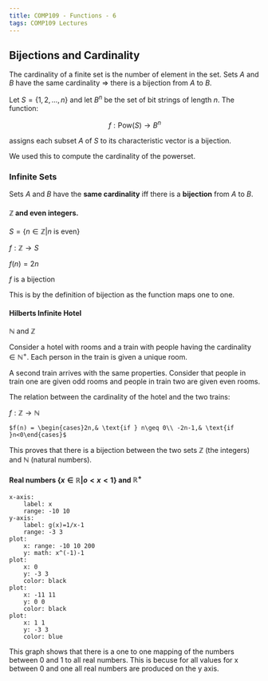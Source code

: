 ```yaml
---
title: COMP109 - Functions - 6
tags: COMP109 Lectures
---
```

## Bijections and Cardinality
The cardinality of a finite set is the number of element in the set. Sets $A$ and $B$ have the same cardinality $\Rightarrow$ there is a bijection from $A$ to $B$.

Let $S=\{1,2,\ldots,n\}$ and let $B^n$ be the set of bit strings of length $n$. The function:

$$f:\text{Pow}(S)\rightarrow B^n$$

assigns each subset $A$ of $S$ to its characteristic vector is a bijection.

We used this to compute the cardinality of the powerset.

### Infinite Sets
Sets $A$ and $B$ have the **same cardinality** iff there is a **bijection** from $A$ to $B$.

#### $\mathbb{Z}$ and even integers.

$S=\{n\in\mathbb{Z}\vert n\text{ is even}\}$

$f:\mathbb{Z}\rightarrow S$

$f(n)=2n$

$f$ is a bijection

This is by the definition of bijection as the function maps one to one.

#### Hilberts Infinite Hotel

$\mathbb{N}$ and $\mathbb{Z}$

Consider a hotel with rooms and a train with people having the cardinality $\in \mathbb{N^+}$. Each person in the train is given a unique room.

A second train arrives with the same properties. Consider that people in train one are given odd rooms and people in train two are given even rooms.

The relation between the cardinality of the hotel and the two trains:

$f:\mathbb{Z}\rightarrow\mathbb{N}$

`$f(n) = \begin{cases}2n,& \text{if } n\geq 0\\ -2n-1,& \text{if }n<0\end{cases}$`

This proves that there is a bijection between the two sets $\mathbb{Z}$ (the integers) and $\mathbb{N}$ (natural numbers).

#### Real numbers $\{x\in\mathbb{R}\vert o<x<1\}$ and $\mathbb{R^+}$

```charter
x-axis:
	label: x
	range: -10 10
y-axis:
	label: g(x)=1/x-1
	range: -3 3
plot:
	x: range: -10 10 200
	y: math: x^(-1)-1
plot:
	x: 0
	y: -3 3
	color: black
plot:
	x: -11 11
	y: 0 0
	color: black
plot:
	x: 1 1
	y: -3 3
	color: blue
```

This graph shows that there is a one to one mapping of the numbers between 0 and 1 to all real numbers. This is becuse for all values for x between 0 and one all real numbers are produced on the y axis.
